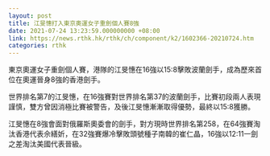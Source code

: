```yaml
---
layout: post
title: 江旻憓打入東京奧運女子重劍個人賽8強
date: 2021-07-24 13:23:59.000000000 +08:00
link: https://news.rthk.hk/rthk/ch/component/k2/1602366-20210724.htm
categories: rthk
---
```


東京奧運女子重劍個人賽，港隊的江旻憓在16強以15:8擊敗波蘭劍手，成為歷來首位在奧運晉身8強的香港劍手。

世界排名第7的江旻憓，在16強賽對世界排名第37的波蘭劍手，比賽初段兩人表現謹慎，雙方曾因消極比賽被警告，及後江旻憓漸漸取得優勢，最終以15:8獲勝。

江旻憓在8強會面對俄羅斯奧委會的劍手，對方現時世界排名第258，在64強賽淘汰香港代表佘繕妡，在32強賽爆冷擊敗頭號種子南韓的崔仁晶，16強以12:11一劍之差淘汰美國代表晉級。
